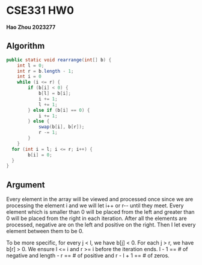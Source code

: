 # CSE331 HW0

**Hao Zhou 2023277**

## Algorithm

```java
public static void rearrange(int[] b) {
  	int l = 0;
  	int r = b.length - 1;
  	int i = 0
  	while (i <= r) {
      	if (b[i] < 0) {
          	b[l] = b[i];
          	i += 1;
          	l += 1;
        } else if (b[i] == 0) {
          	i += 1;
        } else {
          	swap(b[i], b[r]);
          	r -= 1;
        }
    }
  for (int i = l; i <= r; i++) {
    	b[i] = 0;
  }
}
```

## Argument

Every element in the array will be viewed and processed once since we are processing the element i and we will let i++ or r-- until they meet. Every element which is smaller than 0 will be placed from the left and greater than 0 will be placed from the right in each iteration. After all the elements are processed, negative are on the left and positive on the right. Then I let every element between them to be 0.

To be more specific, for every j < l, we have b[j] < 0. For each j > r, we have b[r] > 0. We ensure l <= i and r >= i before the iteration ends. l - 1 == # of negative and length - r == # of positive and r - l + 1 == # of zeros.
